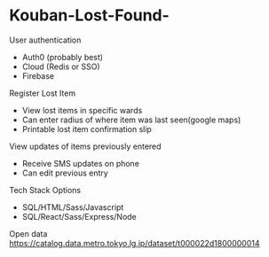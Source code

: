 # Kouban-Lost-Found-
User authentication
- Auth0 (probably best)
- Cloud (Redis or SSO)
- Firebase

Register Lost Item
- View lost items in specific wards
- Can enter radius of where item was last seen(google maps)
- Printable lost item confirmation slip 

View updates of items previously entered
- Receive SMS updates on phone
- Can edit previous entry

Tech Stack Options
- SQL/HTML/Sass/Javascript
- SQL/React/Sass/Express/Node

Open data
https://catalog.data.metro.tokyo.lg.jp/dataset/t000022d1800000014 
